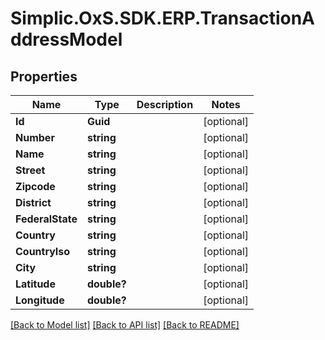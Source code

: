 # Simplic.OxS.SDK.ERP.TransactionAddressModel

## Properties

Name | Type | Description | Notes
------------ | ------------- | ------------- | -------------
**Id** | **Guid** |  | [optional] 
**Number** | **string** |  | [optional] 
**Name** | **string** |  | [optional] 
**Street** | **string** |  | [optional] 
**Zipcode** | **string** |  | [optional] 
**District** | **string** |  | [optional] 
**FederalState** | **string** |  | [optional] 
**Country** | **string** |  | [optional] 
**CountryIso** | **string** |  | [optional] 
**City** | **string** |  | [optional] 
**Latitude** | **double?** |  | [optional] 
**Longitude** | **double?** |  | [optional] 

[[Back to Model list]](../README.md#documentation-for-models) [[Back to API list]](../README.md#documentation-for-api-endpoints) [[Back to README]](../README.md)

